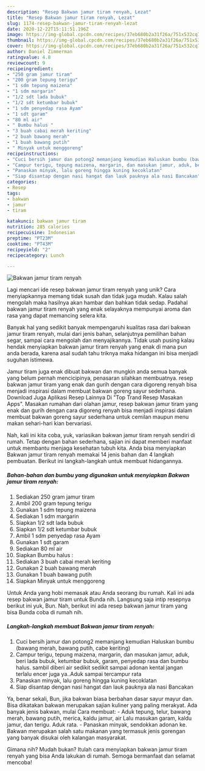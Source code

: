 ```yaml
---
description: "Resep Bakwan jamur tiram renyah, Lezat"
title: "Resep Bakwan jamur tiram renyah, Lezat"
slug: 1174-resep-bakwan-jamur-tiram-renyah-lezat
date: 2020-12-22T15:11:51.196Z
image: https://img-global.cpcdn.com/recipes/37eb680b2a31f26a/751x532cq70/bakwan-jamur-tiram-renyah-foto-resep-utama.jpg
thumbnail: https://img-global.cpcdn.com/recipes/37eb680b2a31f26a/751x532cq70/bakwan-jamur-tiram-renyah-foto-resep-utama.jpg
cover: https://img-global.cpcdn.com/recipes/37eb680b2a31f26a/751x532cq70/bakwan-jamur-tiram-renyah-foto-resep-utama.jpg
author: Daniel Zimmerman
ratingvalue: 4.8
reviewcount: 9
recipeingredient:
- "250 gram jamur tiram"
- "200 gram tepung terigu"
- "1 sdm tepung maizena"
- "1 sdm margarin"
- "1/2 sdt lada bubuk"
- "1/2 sdt ketumbar bubuk"
- "1 sdm penyedap rasa Ayam"
- "1 sdt garam"
- "80 ml air"
- " Bumbu halus "
- "3 buah cabai merah keriting"
- "2 buah bawang merah"
- "1 buah bawang putih"
- " Minyak untuk menggoreng"
recipeinstructions:
- "Cuci bersih jamur dan potong2 memanjang kemudian Haluskan bumbu (bawang merah, bawang putih, cabe keriting)"
- "Campur terigu, tepung maizena, margarin, dan masukan jamur, aduk, beri lada bubuk, ketumbar bubuk, garam, penyedap rasa dan bumbu halus. sambil diberi air sedikit sedikit sampai adonan kental jangan terlalu encer juga ya..Aduk sampai tercampur rata"
- "Panaskan minyak, lalu goreng hingga kuning kecoklatan"
- "Siap disantap dengan nasi hangat dan lauk pauknya ala nasi Bancakan"
categories:
- Resep
tags:
- bakwan
- jamur
- tiram

katakunci: bakwan jamur tiram 
nutrition: 285 calories
recipecuisine: Indonesian
preptime: "PT23M"
cooktime: "PT43M"
recipeyield: "2"
recipecategory: Lunch

---
```



![Bakwan jamur tiram renyah](https://img-global.cpcdn.com/recipes/37eb680b2a31f26a/751x532cq70/bakwan-jamur-tiram-renyah-foto-resep-utama.jpg)

Lagi mencari ide resep bakwan jamur tiram renyah yang unik? Cara menyiapkannya memang tidak susah dan tidak juga mudah. Kalau salah mengolah maka hasilnya akan hambar dan bahkan tidak sedap. Padahal bakwan jamur tiram renyah yang enak selayaknya mempunyai aroma dan rasa yang dapat memancing selera kita.

Banyak hal yang sedikit banyak mempengaruhi kualitas rasa dari bakwan jamur tiram renyah, mulai dari jenis bahan, selanjutnya pemilihan bahan segar, sampai cara mengolah dan menyajikannya. Tidak usah pusing kalau hendak menyiapkan bakwan jamur tiram renyah yang enak di mana pun anda berada, karena asal sudah tahu triknya maka hidangan ini bisa menjadi suguhan istimewa.

Jamur tiram juga enak dibuat bakwan dan mungkin anda semua banyak yang belum pernah mencicipinya, penasaran silahkan membuatnya. resep bakwan jamur tiram yang enak dan gurih dengan cara digoreng renyah bisa menjadi inspirasi dalam membuat bakwan goreng sayur sederhana. Download Juga Aplikasi Resep Lainnya Di &#34;Top Trand Resep Masakan Apps&#34;. Masakan rumahan dari olahan jamur, resep bakwan jamur tiram yang enak dan gurih dengan cara digoreng renyah bisa menjadi inspirasi dalam membuat bakwan goreng sayur sederhana untuk cemilan maupun menu makan sehari-hari kian bervariasi.


Nah, kali ini kita coba, yuk, variasikan bakwan jamur tiram renyah sendiri di rumah. Tetap dengan bahan sederhana, sajian ini dapat memberi manfaat untuk membantu menjaga kesehatan tubuh kita. Anda bisa menyiapkan Bakwan jamur tiram renyah memakai 14 jenis bahan dan 4 langkah pembuatan. Berikut ini langkah-langkah untuk membuat hidangannya.

<!--inarticleads1-->

##### Bahan-bahan dan bumbu yang digunakan untuk menyiapkan Bakwan jamur tiram renyah:

1. Sediakan 250 gram jamur tiram
1. Ambil 200 gram tepung terigu
1. Gunakan 1 sdm tepung maizena
1. Sediakan 1 sdm margarin
1. Siapkan 1/2 sdt lada bubuk
1. Siapkan 1/2 sdt ketumbar bubuk
1. Ambil 1 sdm penyedap rasa Ayam
1. Gunakan 1 sdt garam
1. Sediakan 80 ml air
1. Siapkan  Bumbu halus :
1. Sediakan 3 buah cabai merah keriting
1. Gunakan 2 buah bawang merah
1. Gunakan 1 buah bawang putih
1. Siapkan  Minyak untuk menggoreng


Untuk Anda yang hobi memasak atau Anda seorang ibu rumah. Kali ini ada resep bakwan jamur tiram untuk Bunda nih. Langsung saja intip resepnya berikut ini yuk, Bun. Nah, berikut ini ada resep bakwan jamur tiram yang bisa Bunda coba di rumah nih. 

<!--inarticleads2-->

##### Langkah-langkah membuat Bakwan jamur tiram renyah:

1. Cuci bersih jamur dan potong2 memanjang kemudian Haluskan bumbu (bawang merah, bawang putih, cabe keriting)
1. Campur terigu, tepung maizena, margarin, dan masukan jamur, aduk, beri lada bubuk, ketumbar bubuk, garam, penyedap rasa dan bumbu halus. sambil diberi air sedikit sedikit sampai adonan kental jangan terlalu encer juga ya..Aduk sampai tercampur rata
1. Panaskan minyak, lalu goreng hingga kuning kecoklatan
1. Siap disantap dengan nasi hangat dan lauk pauknya ala nasi Bancakan


Ya, benar sekali, Bun, jika bakwan biasa berbahan dasar sayur mayur dan. Bisa dikatakan bakwan merupakan sajian kuliner yang paling merakyat. Ada banyak jenis bakwan, mulai Cara membuat: - Aduk tepung, telur, bawang merah, bawang putih, merica, kaldu jamur, air Lalu masukan garam, kaldu jamur, dan terigu. Aduk rata. - Panaskan minyak, sendokkan adonan ke. Bakwan merupakan salah satu makanan yang termasuk jenis gorengan yang banyak disukai oleh kalangan masyarakat. 

Gimana nih? Mudah bukan? Itulah cara menyiapkan bakwan jamur tiram renyah yang bisa Anda lakukan di rumah. Semoga bermanfaat dan selamat mencoba!
